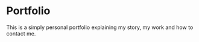 # Portfolio

This is a simply personal portfolio explaining my story, my work and how to contact me.